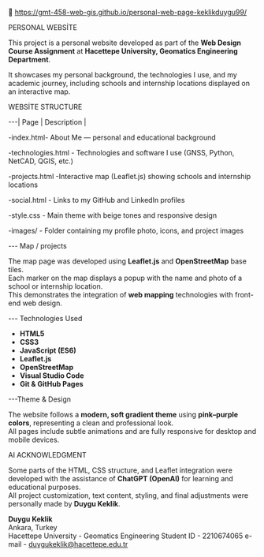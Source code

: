 📧 https://gmt-458-web-gis.github.io/personal-web-page-keklikduygu99/
 
   PERSONAL WEBSİTE 

This project is a personal website developed as part of the **Web Design Course Assignment** at **Hacettepe University, Geomatics Engineering Department**.

It showcases my personal background, the technologies I use, and my academic journey, including schools and internship locations displayed on an interactive map.


   WEBSİTE STRUCTURE

---| Page | Description |

-index.html- About Me — personal and educational background 

-technologies.html - Technologies and software I use (GNSS, Python, NetCAD, QGIS, etc.) 

-projects.html -Interactive map (Leaflet.js) showing schools and internship locations 

-social.html - Links to my GitHub and LinkedIn profiles 

-style.css - Main theme with beige tones  and responsive design 

-images/ -  Folder containing my profile photo, icons, and project images 



--- Map / projects

The map page was developed using **Leaflet.js** and **OpenStreetMap** base tiles.  
Each marker on the map displays a popup with the name and photo of a school or internship location.  
This demonstrates the integration of **web mapping** technologies with front-end web design.


--- Technologies Used

- **HTML5**
- **CSS3**
- **JavaScript (ES6)**
- **Leaflet.js**
- **OpenStreetMap**
- **Visual Studio Code**
- **Git & GitHub Pages**


---Theme & Design

The website follows a **modern, soft gradient theme** using **pink–purple colors**, representing a clean and professional look.  
All pages include subtle animations and are fully responsive for desktop and mobile devices.


   AI ACKNOWLEDGMENT 

Some parts of the HTML, CSS structure, and Leaflet integration were developed with the assistance of **ChatGPT (OpenAI)** for learning and educational purposes.  
All project customization, text content, styling, and final adjustments were personally made by **Duygu Keklik**.



**Duygu Keklik**  
 Ankara, Turkey  
 Hacettepe University - Geomatics Engineering
 Student ID - 2210674065
 e-mail - duygukeklik@hacettepe.edu.tr



